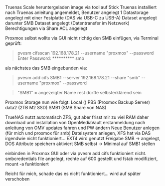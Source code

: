 Truenas Scale heruntergeladen
image via tool auf Stick
Truenas installiert
nach Truenas anleitung angemeldet, Benutzer angelegt
1 Datastorage angelegt mit einer Festplatte (DAS via USB-C zu USB-A)
Dataset angelegt
darunter SMB Dataset angelegt (Datentransfer im Netzwerk)
Berechtigungen via Share ACL angelegt

Proxmox selbst wollte via GUI nicht richtig den SMB einfügen, via Terminal geprüft:
> pvesm cifsscan 192.168.178.21 --username "proxmox" --password
Enter Password: **********
smb 

als nächstes das SMB eingebunden via:
> pvesm add cifs SMB1 --server 192.168.178.21 --share "smb" --username "proxmox" --password

> "SMB1" = angezeigter Name
rest dürfte selbsterklärend sein

Proxmox Storage nun wie folgt:
Local ()
PBS (Proxmox Backup Server)
data2 (2TB M2 SSD)
SMB1 (SMB Share von NAS)

TrueNAS nutzt automatisch ZFS, gut aber frisst mir zu viel RAM
daher download und installation von OpenMediaVault
erstanmeldung nach anleitung von OMV
updates fahren und PW ändern
Neue Benutzer anlegen (für mich und proxmox für smb)
Dateisystem anlegen, XFS hat via DAS irgendwie nicht funktioniert... 
EXT4 wird genutzt
Freigabe SMB -> angelegt, DOS Attribute speichern aktiviert
SMB selbst -> Minimal auf SMB1 stellen

einbinden in Proxmox GUI oder via pvesm add cifs funktioniert nicht.
smbcredentials file angelegt, rechte auf 600 gestellt und fstab modifiziert, mount -a funktioniert

Reicht für mich, schade das es nicht funktioniert... wird auf später verschoben